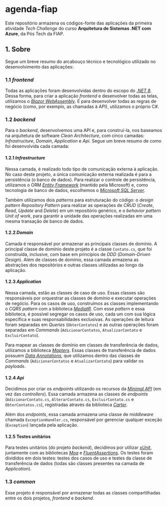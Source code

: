 # agenda-fiap

Este repositório armazena os códigos-fonte das aplicações da primeira atividade _Tech Challenge_ do curso **Arquitetura de Sistemas .NET com Azure**, da Pós Tech da FIAP.

## 1. Sobre
Segue um breve resumo do arcabouço técnico e tecnológico utilizado no desenvolvimento das aplicações:

### 1.1 _frontend_
Todas as aplicações foram desenvolvidas dentro do escopo do [_.NET 8_](https://learn.microsoft.com/en-us/dotnet/). Dessa forma, para criar a aplicação _frontend_ e desenvolver todas as telas, utilizamos o [_Blazor WebAssembly_](https://dotnet.microsoft.com/en-us/apps/aspnet/web-apps/blazor). E para desenvolver todas as regras de negócio (como, por exemplo, as chamadas à API), utilizamos o próprio C#.

### 1.2 _backend_
Para o _backend_, desenvolvemos uma API e, para construí-la, nos baseamos na arquitetura de software _Clean Architecture_, com cinco camadas: _Infrastructure_, _Domain_, _Application_ e _Api_. Segue um breve resumo de como foi desenvolvida cada camada:

#### 1.2.1 _Infrastructure_
Nessa camada, é realizado todo tipo de comunicação externa à aplicação. No caso deste projeto, a única comunicação externa realizada é para a persistência (o banco de dados). Para realizar o controle de persistência, utilizamos o ORM [_Entity Framework_](https://learn.microsoft.com/en-us/ef/) (mantido pela Microsoft) e, como tecnologia de banco de dados, escolhemos o [_Microsoft SQL Server_](https://learn.microsoft.com/en-us/sql/sql-server/?view=sql-server-ver16).

Também utilizamos dois _patterns_ para estruturação do código: o _design pattern_ _Repository Pattern_ para realizar as operações de _CRUD_ (_Create_, _Read_, _Update_ and _Delete_) em um repositório genérico, e o _behavior pattern_ _Unit of work_, para garantir a unidade das operações realizadas em uma mesma transação de banco de dados.

#### 1.2.2 _Domain_
Camada é responsável por armazenar as principais classes de domínio. A principal classe de domínio deste projeto é a classe `Contato.cs`, que foi construída, inclusive, com base em princípios de _DDD_ (_Domain-Driven Design_). Além de classes de domínio, essa camada armazena as abstrações dos repositórios e outras classes utilizadas ao longo da aplicação.

#### 1.2.3 _Application_
Nessa camada, estão as classes de caso de uso. Essas classes são responsáveis por orquestrar as classes de domínio e executar operações de negócio. Para os casos de uso, construímos as classes implementando o _CQRS pattern_ com a biblioteca [_MediatR_](https://github.com/jbogard/MediatR). Com esse _pattern_ e essa biblioteca, é possível segregar os casos de uso, cada um com sua lógica específica e suas responsabilidades exclusivas. As operações de leitura foram separadas em _Queries_ (`ObterContatos`) e as outras operações foram separadas em _Commands_ (`AdicionarContatos`, `AtualizarContato` e `ExcluirContato`).

Para mapear as classes de domínio em classes de transferência de dados, utilizamos a biblioteca [_Mapters_](https://github.com/MapsterMapper/Mapster). Essas classes de transferência de dados possuem [_Data Annotations_](https://learn.microsoft.com/pt-br/dotnet/api/system.componentmodel.dataannotations?view=net-8.0), que utilizamos dentro das classes de _Commands_ (`AdicionarContatos` e `AtualizarContato`) para validar os _payloads_.

#### 1.2.4 _Api_
Decidimos por criar os _endpoints_ utilizando os recursos da [_Minimal API_](https://learn.microsoft.com/en-us/aspnet/core/fundamentals/minimal-apis?view=aspnetcore-8.0) (em vez das _controllers_). Essa camada armazena as classes de _endpoints_ (`AdicionarContato.cs`, `AlterarContato.cs`, `ExcluirContato.cs` e `ObterContatos.cs`), registradas através da biblioteca [_Carter_](https://github.com/CarterCommunity/Carter).

Além dos _endpoints_, essa camada armazena uma classe de _middleware_ chamada `ExceptionHandler.cs`, responsável por gerenciar qualquer exceção (`Exception`) lançada pela aplicação.

#### 1.2.5 Testes unitários
Para testes unitários (do projeto _backend_), decidimos por utilizar [_xUnit_](https://xunit.net/), juntamente com as bibliotecas [_Moq_](https://github.com/devlooped/moq) e [_FluentAssertions_](https://fluentassertions.com/). Os testes foram divididos em dois testes: testes dos casos de uso e testes da classe de transferência de dados (todas são classes presentes na camada de _Application_).

### 1.3 _common_
Esse projeto é responsável por armazenar todas as classes compartilhadas entre os dois projetos, _frontend_ e _backend_. 